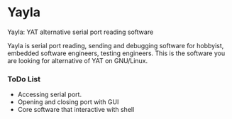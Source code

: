 # Yayla
Yayla: YAT alternative serial port reading software

Yayla is serial port reading, sending and debugging software for hobbyist, embedded software engineers, testing engineers.
This is the software you are looking for alternative of YAT on GNU/Linux.

### ToDo List

* Accessing serial port.
* Opening and closing port with GUI
* Core software that interactive with shell
 
